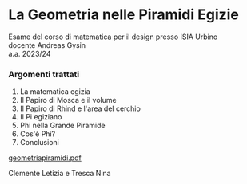 # La Geometria nelle Piramidi Egizie

Esame del corso di matematica per il design presso ISIA Urbino  
docente Andreas Gysin  
a.a. 2023/24  

### Argomenti trattati  
1. La matematica egizia
2. Il Papiro di Mosca e il volume
3. Il Papiro di Rhind e l'area del cerchio
4. Il Pi egiziano
5. Phi nella Grande Piramide
6. Cos'è Phi?
7. Conclusioni

[geometriapiramidi.pdf](https://leticlem.github.io/Piramidi/geometriapiramidi.pdf)  

Clemente Letizia e Tresca Nina
